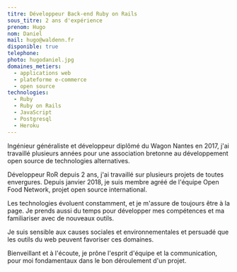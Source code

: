 ```yaml
---
titre: Développeur Back-end Ruby on Rails
sous_titre: 2 ans d'expérience
prenom: Hugo
nom: Daniel
mail: hugo@waldenn.fr
disponible: true
telephone:
photo: hugodaniel.jpg
domaines_metiers:
  - applications web
  - plateforme e-commerce
  - open source
technologies:
  - Ruby
  - Ruby on Rails
  - JavaScript
  - Postgresql
  - Heroku
---
```


Ingénieur généraliste et développeur diplômé du Wagon Nantes en 2017, j'ai travaillé plusieurs années pour une association bretonne au développement open source de technologies alternatives.

Développeur RoR depuis 2 ans, j'ai travaillé sur plusieurs projets de toutes envergures. Depuis janvier 2018, je suis membre agréé de l'équipe Open Food Network, projet open source international.

Les technologies évoluent constamment, et je m'assure de toujours être à la page. Je prends aussi du temps pour développer mes compétences et ma familiariser avec de nouveaux outils.

Je suis sensible aux causes sociales et environnementales et persuadé que les outils du web peuvent favoriser ces domaines.

Bienveillant et à l'écoute, je prône l'esprit d'équipe et la communication, pour moi fondamentaux dans le bon déroulement d'un projet.
